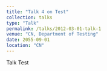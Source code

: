 ```yaml
---
title: "Talk 4 on Test"
collection: talks
type: "Talk"
permalink: /talks/2012-03-01-talk-1
venue: "CN, Department of Testing"
date: 2055-09-01
location: "CN"
---
```


Talk   Test     